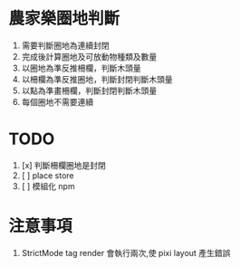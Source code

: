 # 農家樂圈地判斷

1. 需要判斷圈地為連續封閉
2. 完成後計算圈地及可放動物種類及數量
3. 以圈地為準反推柵欄，判斷木頭量
4. 以柵欄為準反推圈地，判斷封閉判斷木頭量
5. 以點為準畫柵欄，判斷封閉判斷木頭量
6. 每個圈地不需要連續

# TODO

1. [x] 判斷柵欄圈地是封閉
2. [ ] place store
3. [ ] 模組化 npm

# 注意事項

1. StrictMode tag render 會執行兩次,使 pixi layout 產生錯誤

